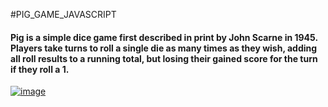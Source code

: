  #PIG_GAME_JAVASCRIPT

#### Pig is a simple dice game first described in print by John Scarne in 1945. Players take turns to roll a single die as many times as they wish, adding all roll results to a running total, but losing their gained score for the turn if they roll a 1.

[![image](https://www.linkpicture.com/q/PIG_GAME.png)](https://www.linkpicture.com/view.php?img=LPic610c0da12582d947525748)
